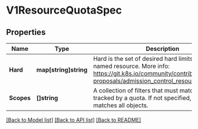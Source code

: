 # V1ResourceQuotaSpec

## Properties
Name | Type | Description | Notes
------------ | ------------- | ------------- | -------------
**Hard** | **map[string]string** | Hard is the set of desired hard limits for each named resource. More info: https://git.k8s.io/community/contributors/design-proposals/admission_control_resource_quota.md | [optional] [default to null]
**Scopes** | **[]string** | A collection of filters that must match each object tracked by a quota. If not specified, the quota matches all objects. | [optional] [default to null]

[[Back to Model list]](../README.md#documentation-for-models) [[Back to API list]](../README.md#documentation-for-api-endpoints) [[Back to README]](../README.md)


